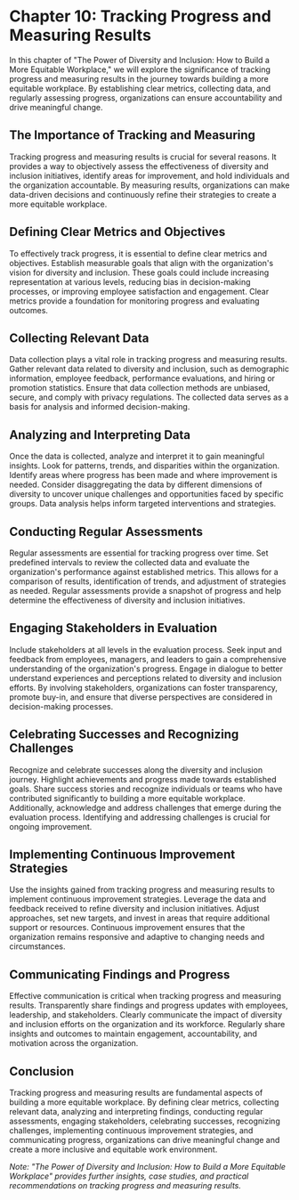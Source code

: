 Chapter 10: Tracking Progress and Measuring Results
===================================================

In this chapter of "The Power of Diversity and Inclusion: How to Build a More Equitable Workplace," we will explore the significance of tracking progress and measuring results in the journey towards building a more equitable workplace. By establishing clear metrics, collecting data, and regularly assessing progress, organizations can ensure accountability and drive meaningful change.

The Importance of Tracking and Measuring
----------------------------------------

Tracking progress and measuring results is crucial for several reasons. It provides a way to objectively assess the effectiveness of diversity and inclusion initiatives, identify areas for improvement, and hold individuals and the organization accountable. By measuring results, organizations can make data-driven decisions and continuously refine their strategies to create a more equitable workplace.

Defining Clear Metrics and Objectives
-------------------------------------

To effectively track progress, it is essential to define clear metrics and objectives. Establish measurable goals that align with the organization's vision for diversity and inclusion. These goals could include increasing representation at various levels, reducing bias in decision-making processes, or improving employee satisfaction and engagement. Clear metrics provide a foundation for monitoring progress and evaluating outcomes.

Collecting Relevant Data
------------------------

Data collection plays a vital role in tracking progress and measuring results. Gather relevant data related to diversity and inclusion, such as demographic information, employee feedback, performance evaluations, and hiring or promotion statistics. Ensure that data collection methods are unbiased, secure, and comply with privacy regulations. The collected data serves as a basis for analysis and informed decision-making.

Analyzing and Interpreting Data
-------------------------------

Once the data is collected, analyze and interpret it to gain meaningful insights. Look for patterns, trends, and disparities within the organization. Identify areas where progress has been made and where improvement is needed. Consider disaggregating the data by different dimensions of diversity to uncover unique challenges and opportunities faced by specific groups. Data analysis helps inform targeted interventions and strategies.

Conducting Regular Assessments
------------------------------

Regular assessments are essential for tracking progress over time. Set predefined intervals to review the collected data and evaluate the organization's performance against established metrics. This allows for a comparison of results, identification of trends, and adjustment of strategies as needed. Regular assessments provide a snapshot of progress and help determine the effectiveness of diversity and inclusion initiatives.

Engaging Stakeholders in Evaluation
-----------------------------------

Include stakeholders at all levels in the evaluation process. Seek input and feedback from employees, managers, and leaders to gain a comprehensive understanding of the organization's progress. Engage in dialogue to better understand experiences and perceptions related to diversity and inclusion efforts. By involving stakeholders, organizations can foster transparency, promote buy-in, and ensure that diverse perspectives are considered in decision-making processes.

Celebrating Successes and Recognizing Challenges
------------------------------------------------

Recognize and celebrate successes along the diversity and inclusion journey. Highlight achievements and progress made towards established goals. Share success stories and recognize individuals or teams who have contributed significantly to building a more equitable workplace. Additionally, acknowledge and address challenges that emerge during the evaluation process. Identifying and addressing challenges is crucial for ongoing improvement.

Implementing Continuous Improvement Strategies
----------------------------------------------

Use the insights gained from tracking progress and measuring results to implement continuous improvement strategies. Leverage the data and feedback received to refine diversity and inclusion initiatives. Adjust approaches, set new targets, and invest in areas that require additional support or resources. Continuous improvement ensures that the organization remains responsive and adaptive to changing needs and circumstances.

Communicating Findings and Progress
-----------------------------------

Effective communication is critical when tracking progress and measuring results. Transparently share findings and progress updates with employees, leadership, and stakeholders. Clearly communicate the impact of diversity and inclusion efforts on the organization and its workforce. Regularly share insights and outcomes to maintain engagement, accountability, and motivation across the organization.

Conclusion
----------

Tracking progress and measuring results are fundamental aspects of building a more equitable workplace. By defining clear metrics, collecting relevant data, analyzing and interpreting findings, conducting regular assessments, engaging stakeholders, celebrating successes, recognizing challenges, implementing continuous improvement strategies, and communicating progress, organizations can drive meaningful change and create a more inclusive and equitable work environment.

*Note: "The Power of Diversity and Inclusion: How to Build a More Equitable Workplace" provides further insights, case studies, and practical recommendations on tracking progress and measuring results.*
